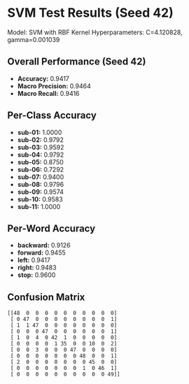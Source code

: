 # SVM Test Results (Seed 42)

Model: SVM with RBF Kernel
Hyperparameters: C=4.120828, gamma=0.001039

## Overall Performance (Seed 42)

- **Accuracy:** 0.9417
- **Macro Precision:** 0.9464
- **Macro Recall:** 0.9416

## Per-Class Accuracy

- **sub-01:** 1.0000
- **sub-02:** 0.9792
- **sub-03:** 0.9592
- **sub-04:** 0.9792
- **sub-05:** 0.8750
- **sub-06:** 0.7292
- **sub-07:** 0.9400
- **sub-08:** 0.9796
- **sub-09:** 0.9574
- **sub-10:** 0.9583
- **sub-11:** 1.0000

## Per-Word Accuracy

- **backward:** 0.9126
- **forward:** 0.9455
- **left:** 0.9417
- **right:** 0.9483
- **stop:** 0.9600

## Confusion Matrix

```
[[48  0  0  0  0  0  0  0  0  0  0]
 [ 0 47  0  0  0  0  0  0  0  0  1]
 [ 1  1 47  0  0  0  0  0  0  0  0]
 [ 0  0  0 47  0  0  0  0  0  0  1]
 [ 1  0  4  0 42  1  0  0  0  0  0]
 [ 0  0  0  0  1 35  0  0 10  0  2]
 [ 0  0  3  0  0  0 47  0  0  0  0]
 [ 0  0  0  0  0  0  0 48  0  0  1]
 [ 2  0  0  0  0  0  0  0 45  0  0]
 [ 0  0  0  0  0  0  0  1  0 46  1]
 [ 0  0  0  0  0  0  0  0  0  0 49]]
```
